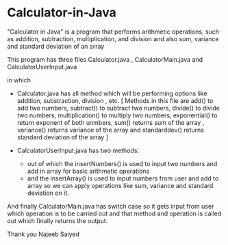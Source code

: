 # Calculator-in-Java
"Calculator in Java" is a program that performs arithmetic operations, such as addition, subtraction, multiplication, 
and division and also sum, variance and standard deviation of an array

This program has three files Calculator.java , CalculatorMain.java and CalculatorUserInput.java 

in which 

- Calculator.java has all method which will be performing options like addition, substraction, division , etc.
[ Methods in this file are add() to add two numbers, subtract() to subtract two numbers, divide() to divide two numbers, multiplication()  to multiply two numbers, exponential() to return exponent of both unmbers, sum() returns sum of the array , variance() returns variance of the array and standarddev() returns standard deviation of the array ] 

- CalculatorUserInput.java has two methods:
    - out of which the insertNumbers() is used to input two numbers and add in array for basic arithmetic operations
    - and the insertArray() is used to input numbers from user and add to array so we can apply operations like sum, variance and standard deviation on it.

And finally CalculatorMain.java has switch case so it gets input from user which operation is to be carried out and that method and operation is called out which finally returns the output. 


Thank you
Najeeb Saiyed
